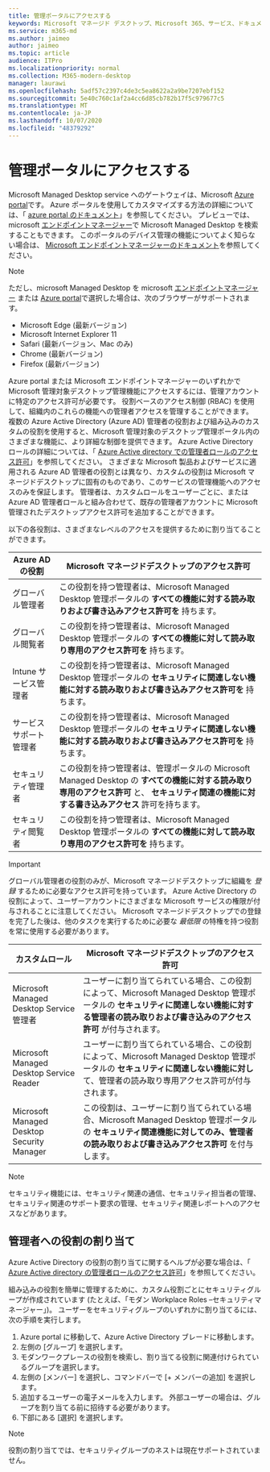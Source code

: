 ```yaml
---
title: 管理ポータルにアクセスする
keywords: Microsoft マネージド デスクトップ、Microsoft 365、サービス、ドキュメント
ms.service: m365-md
ms.author: jaimeo
author: jaimeo
ms.topic: article
audience: ITPro
ms.localizationpriority: normal
ms.collection: M365-modern-desktop
manager: laurawi
ms.openlocfilehash: 5adf57c2397c4de3c5ea8622a2a9be7207ebf152
ms.sourcegitcommit: 5e40c760c1af2a4cc6d85cb782b17f5c979677c5
ms.translationtype: MT
ms.contentlocale: ja-JP
ms.lasthandoff: 10/07/2020
ms.locfileid: "48379292"
---
```

# <a name="access-the-admin-portal"></a>管理ポータルにアクセスする

Microsoft Managed Desktop service へのゲートウェイは、Microsoft [Azure portal](https://portal.azure.com)です。 Azure ポータルを使用してカスタマイズする方法の詳細については、「 [azure portal のドキュメント](https://docs.microsoft.com/azure/azure-portal/)」を参照してください。 プレビューでは、microsoft [エンドポイントマネージャー](https://endpoint.microsoft.com/)で Microsoft Managed Desktop を検索することもできます。 このポータルのデバイス管理の機能についてよく知らない場合は、 [Microsoft エンドポイントマネージャーのドキュメント](https://docs.microsoft.com/mem/)を参照してください。

> [!NOTE]
> ただし、microsoft Managed Desktop を microsoft [エンドポイントマネージャー](https://endpoint.microsoft.com/) または [Azure portal](https://portal.azure.com)で選択した場合は、次のブラウザーがサポートされます。
> - Microsoft Edge (最新バージョン)
> - Microsoft Internet Explorer 11
> - Safari (最新バージョン、Mac のみ)
> - Chrome (最新バージョン)
> - Firefox (最新バージョン)

Azure portal または Microsoft エンドポイントマネージャーのいずれかで Microsoft 管理対象デスクトップ管理機能にアクセスするには、管理アカウントに特定のアクセス許可が必要です。 役割ベースのアクセス制御 (RBAC) を使用して、組織内のこれらの機能への管理者アクセスを管理することができます。 複数の Azure Active Directory (Azure AD) 管理者の役割および組み込みのカスタムの役割を使用すると、Microsoft 管理対象のデスクトップ管理ポータル内のさまざまな機能に、より詳細な制御を提供できます。 Azure Active Directory ロールの詳細については、「 [Azure Active directory での管理者ロールのアクセス許可](https://docs.microsoft.com/azure/active-directory/users-groups-roles/directory-assign-admin-roles)」を参照してください。 さまざまな Microsoft 製品およびサービスに適用される Azure AD 管理者の役割とは異なり、カスタムの役割は Microsoft マネージドデスクトップに固有のものであり、このサービスの管理機能へのアクセスのみを保証します。 管理者は、カスタムロールをユーザーごとに、または Azure AD 管理者ロールと組み合わせて、既存の管理者アカウントに Microsoft 管理されたデスクトップアクセス許可を追加することができます。

以下の各役割は、さまざまなレベルのアクセスを提供するために割り当てることができます。

|Azure AD の役割  |Microsoft マネージドデスクトップのアクセス許可  |
|---------|---------|
|グローバル管理者     | この役割を持つ管理者は、Microsoft Managed Desktop 管理ポータルの **すべての機能に対する読み取りおよび書き込みアクセス許可を** 持ちます。         |
|グローバル閲覧者     | この役割を持つ管理者は、Microsoft Managed Desktop 管理ポータルの **すべての機能に対して読み取り専用のアクセス許可を** 持ちます。         |
|Intune サービス管理者     |  この役割を持つ管理者は、Microsoft Managed Desktop 管理ポータルの **セキュリティに関連しない機能に対する読み取りおよび書き込みアクセス許可を** 持ちます。       |
|サービスサポート管理者     | この役割を持つ管理者は、Microsoft Managed Desktop 管理ポータルの **セキュリティに関連しない機能に対する読み取りおよび書き込みアクセス許可を** 持ちます。         |
|セキュリティ管理者 | この役割を持つ管理者は、管理ポータルの Microsoft Managed Desktop の **すべての機能に対する読み取り専用のアクセス許可** と、 **セキュリティ関連の機能に対する書き込みアクセス** 許可を持ちます。 |
|セキュリティ閲覧者 |この役割を持つ管理者は、Microsoft Managed Desktop 管理ポータルの **すべての機能に対して読み取り専用のアクセス許可を** 持ちます。|

> [!IMPORTANT]
> グローバル管理者の役割のみが、Microsoft マネージドデスクトップに組織を *登録* するために必要なアクセス許可を持っています。 Azure Active Directory の役割によって、ユーザーアカウントにさまざまな Microsoft サービスの権限が付与されることに注意してください。 Microsoft マネージドデスクトップでの登録を完了した後は、他のタスクを実行するために必要な *最低限* の特権を持つ役割を常に使用する必要があります。

 
|カスタムロール  |Microsoft マネージドデスクトップのアクセス許可  |
|---------|---------|
|Microsoft Managed Desktop Service 管理者  | ユーザーに割り当てられている場合、この役割によって、Microsoft Managed Desktop 管理ポータルの **セキュリティに関連しない機能に対する管理者の読み取りおよび書き込みのアクセス許可** が付与されます。  |
|Microsoft Managed Desktop Service Reader | ユーザーに割り当てられている場合、この役割によって、Microsoft Managed Desktop 管理ポータルの **セキュリティに関連しない機能に対し** て、管理者の読み取り専用アクセス許可が付与されます。 |
|Microsoft Managed Desktop Security Manager |この役割は、ユーザーに割り当てられている場合、Microsoft Managed Desktop 管理ポータルの **セキュリティ関連機能に対してのみ、管理者の読み取りおよび書き込みアクセス許可** を付与します。   |

> [!NOTE]
> セキュリティ機能には、セキュリティ関連の通信、セキュリティ担当者の管理、セキュリティ関連のサポート要求の管理、セキュリティ関連レポートへのアクセスなどがあります。 

## <a name="assigning-roles-to-administrators"></a>管理者への役割の割り当て

Azure Active Directory の役割の割り当てに関するヘルプが必要な場合は、「 [Azure Active directory の管理者ロールのアクセス許可](https://docs.microsoft.com/azure/active-directory/users-groups-roles/directory-assign-admin-roles)」を参照してください。

組み込みの役割を簡単に管理するために、カスタム役割ごとにセキュリティグループが作成されています (たとえば、「モダン Workplace Roles –セキュリティマネージャー」)。 ユーザーをセキュリティグループのいずれかに割り当てるには、次の手順を実行します。
1.  Azure portal に移動して、Azure Active Directory ブレードに移動します。
2.  左側の [グループ] を選択します。
3.  モダンワークプレースの役割を検索し、割り当てる役割に関連付けられているグループを選択します。 
4.  左側の [メンバー] を選択し、コマンドバーで [+ メンバーの追加] を選択します。
5.  追加するユーザーの電子メールを入力します。 外部ユーザーの場合は、グループを割り当てる前に招待する必要があります。
6.  下部にある [選択] を選択します。

> [!NOTE]
> 役割の割り当てでは、セキュリティグループのネストは現在サポートされていません。 
